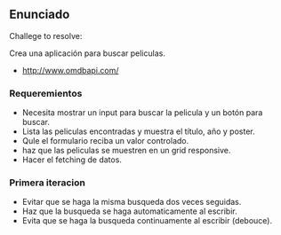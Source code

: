 ## Enunciado

Challege to resolve:

Crea una aplicación para buscar peliculas.

- http://www.omdbapi.com/

### Requeremientos

- Necesita mostrar un input para buscar la pelicula y un botón para buscar.
- Lista las peliculas encontradas y muestra el título, año y poster.
- Qule el formulario reciba un valor controlado.
- haz que las peliculas se muestren en un grid responsive.
- Hacer el fetching de datos.

### Primera iteracion

- Evitar que se haga la misma busqueda dos veces seguidas.
- Haz que la busqueda se haga automaticamente al escribir.
- Evita que se haga la busqueda continuamente al escribir (debouce).
